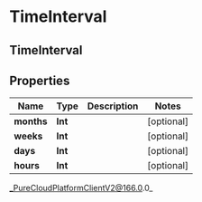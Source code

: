 # TimeInterval

## TimeInterval

## Properties

|Name | Type | Description | Notes|
|------------ | ------------- | ------------- | -------------|
| **months** | **Int** |  | [optional] |
| **weeks** | **Int** |  | [optional] |
| **days** | **Int** |  | [optional] |
| **hours** | **Int** |  | [optional] |



_PureCloudPlatformClientV2@166.0.0_
